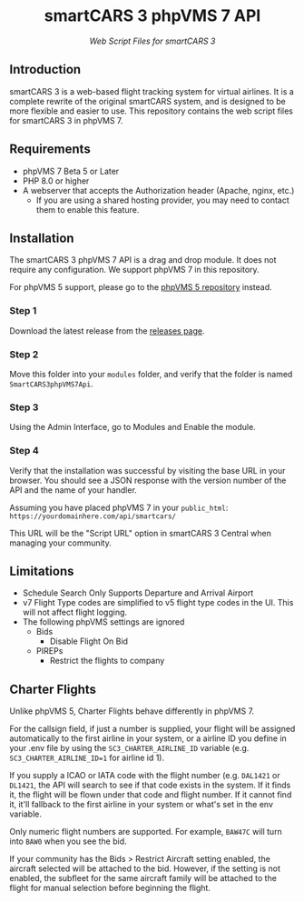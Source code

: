 <h1 align="center">smartCARS 3 phpVMS 7 API</h1>
<div align="center">
    <i>Web Script Files for smartCARS 3</i>
</div>

## Introduction
smartCARS 3 is a web-based flight tracking system for virtual airlines. It is a complete rewrite of the original smartCARS system, and is designed to be more flexible and easier to use. This repository contains the web script files for smartCARS 3 in phpVMS 7.

## Requirements
- phpVMS 7 Beta 5 or Later
- PHP 8.0 or higher
- A webserver that accepts the Authorization header (Apache, nginx, etc.)
    - If you are using a shared hosting provider, you may need to contact them to enable this feature.

## Installation
The smartCARS 3 phpVMS 7 API is a drag and drop module. It does not require any configuration. We support phpVMS 7 in this repository.

For phpVMS 5 support, please go to the [phpVMS 5 repository](https://github.com/invernyx/smartcars-3-phpvms5-api) instead.

### Step 1
Download the latest release from the [releases page](https://github.com/invernyx/smartcars-3-phpvms7-api/releases).

### Step 2
Move this folder into your `modules` folder, and verify that the folder is named `SmartCARS3phpVMS7Api`.

### Step 3
Using the Admin Interface, go to Modules and Enable the module.

### Step 4
Verify that the installation was successful by visiting the base URL in your browser. You should see a JSON response with the version number of the API and the name of your handler.

Assuming you have placed phpVMS 7 in your `public_html`:
`https://yourdomainhere.com/api/smartcars/`

This URL will be the "Script URL" option in smartCARS 3 Central when managing your community.

## Limitations

* Schedule Search Only Supports Departure and Arrival Airport
* v7 Flight Type codes are simplified to v5 flight type codes in the UI. This will not affect flight logging.
* The following phpVMS settings are ignored
  * Bids
    * Disable Flight On Bid
  * PIREPs
    * Restrict the flights to company

## Charter Flights

Unlike phpVMS 5, Charter Flights behave differently in phpVMS 7.

For the callsign field, if just a number is supplied, your flight will be assigned automatically to the first airline in your system, or a airline ID you define in your .env file by using the `SC3_CHARTER_AIRLINE_ID` variable (e.g. `SC3_CHARTER_AIRLINE_ID=1` for airline id 1).

If you supply a ICAO or IATA code with the flight number (e.g. `DAL1421` or `DL1421`, the API will search to see if that code exists in the system. If it finds it, the flight will be flown under that code and flight number. If it cannot find it, it'll fallback to the first airline in your system or what's set in the env variable.

Only numeric flight numbers are supported. For example, `BAW47C` will turn into `BAW0` when you see the bid.

If your community has the Bids > Restrict Aircraft setting enabled, the aircraft selected will be attached to the bid. However, if the setting is not enabled, the subfleet for the same aircraft family will be attached to the flight for manual selection before beginning the flight.